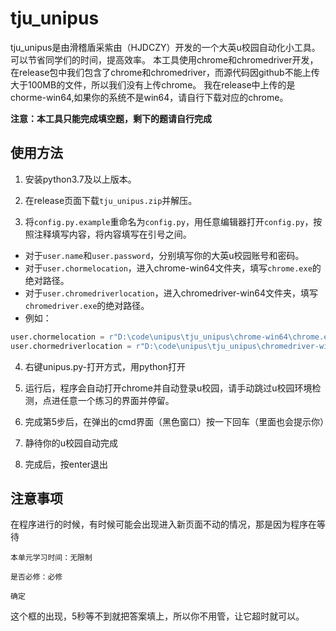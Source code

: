 # tju_unipus

tju_unipus是由滑稽盾采紫由（HJDCZY）开发的一个大英u校园自动化小工具。可以节省同学们的时间，提高效率。
本工具使用chrome和chromedriver开发，在release包中我们包含了chrome和chromedriver，而源代码因github不能上传大于100MB的文件，所以我们没有上传chrome。
我在release中上传的是chorme-win64,如果你的系统不是win64，请自行下载对应的chrome。

**注意：本工具只能完成填空题，剩下的题请自行完成**

## 使用方法

1. 安装python3.7及以上版本。

2. 在release页面下载`tju_unipus.zip`并解压。

3. 将`config.py.example`重命名为`config.py`，用任意编辑器打开`config.py`，按照注释填写内容，将内容填写在引号之间。
 - 对于`user.name`和`user.password`，分别填写你的大英u校园账号和密码。
 - 对于`user.chormelocation`，进入chrome-win64文件夹，填写`chrome.exe`的绝对路径。
 - 对于`user.chromedriverlocation`，进入chromedriver-win64文件夹，填写`chromedriver.exe`的绝对路径。
 - 例如：
 ```python
 user.chormelocation = r"D:\code\unipus\tju_unipus\chrome-win64\chrome.exe"
user.chormedriverlocation = r"D:\code\unipus\tju_unipus\chromedriver-win64\chromedriver.exe"
```

4. 右键unipus.py-打开方式，用python打开

5. 运行后，程序会自动打开chrome并自动登录u校园，请手动跳过u校园环境检测，点进任意一个练习的界面并停留。

6. 完成第5步后，在弹出的cmd界面（黑色窗口）按一下回车（里面也会提示你）

7. 静待你的u校园自动完成

8. 完成后，按enter退出

## 注意事项

在程序进行的时候，有时候可能会出现进入新页面不动的情况，那是因为程序在等待
```
本单元学习时间：无限制

是否必修：必修

确定
```
这个框的出现，5秒等不到就把答案填上，所以你不用管，让它超时就可以。
